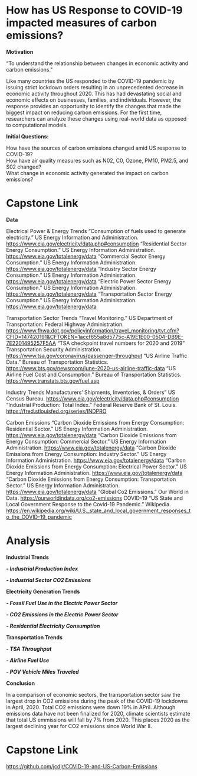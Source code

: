 # How has US Response to COVID-19 impacted measures of carbon emissions?

**Motivation**

“To understand the relationship between changes in economic activity and carbon emissions."     

Like many countries the US responded to the COVID-19 pandemic by issuing strict lockdown orders resulting in an unprecedented decrease in economic activity throughout 2020. This has had devastating social and economic effects on businesses, families, and individuals. However, the response provides an opportunity to identify the changes that made the biggest impact on reducing carbon emissions. For the first time, researchers can analyze these changes using real-world data as opposed to computational models. 

**Initial Questions:**  

How have the sources of carbon emissions changed amid US response to COVID-19?  
How have air quality measures such as N02, C0, Ozone, PM10, PM2.5, and S02 changed?  
What change in economic activity generated the impact on carbon emissions?

# Capstone Link



**Data**

Electrical Power & Energy Trends
“Consumption of fuels used to generate electricity.” US Energy Information and Administration. https://www.eia.gov/electricity/data.php#consumption
“Residential Sector Energy Consumption.” US Energy Information Administration. https://www.eia.gov/totalenergy/data 
“Commercial Sector Energy Consumption.” US Energy Information Administration. https://www.eia.gov/totalenergy/data 
“Industry Sector Energy Consumption.” US Energy Information Administration. https://www.eia.gov/totalenergy/data 
“Electric Power Sector Energy Consumption.” US Energy Information Administration. https://www.eia.gov/totalenergy/data 
“Transportation Sector Energy Consumption.” US Energy Information Administration. https://www.eia.gov/totalenergy/data 

Transportation Sector Trends
“Travel Monitoring.” US Department of Transportation: Federal Highway Administration. https://www.fhwa.dot.gov/policyinformation/travel_monitoring/tvt.cfm?CFID=147420191&CFTOKEN=1accf655a8d5775c-A19E1E00-0504-DB9E-7E2201495257F5AA 
“TSA checkpoint travel numbers for 2020 and 2019” Transportation Security Administration. https://www.tsa.gov/coronavirus/passenger-throughput 
“US Airline Traffic Data.” Bureau of Transportation Statistics. https://www.bts.gov/newsroom/june-2020-us-airline-traffic-data 
“US Airline Fuel Cost and Consumption.” Bureau of Transportation Statistics. https://www.transtats.bts.gov/fuel.asp 

Industry Trends
Manufacturers’ Shipments, Inventories, & Orders” US Census Bureau. https://www.eia.gov/electricity/data.php#consumption
“Industrial Production: Total Index.” Federal Reserve Bank of St. Louis. https://fred.stlouisfed.org/series/INDPRO 

Carbon Emissions 
“Carbon Dioxide Emissions from Energy Consumption: Residential Sector.” US Energy Information Administration. https://www.eia.gov/totalenergy/data 
“Carbon Dioxide Emissions from Energy Consumption: Commercial Sector.” US Energy Information Administration. https://www.eia.gov/totalenergy/data 
“Carbon Dioxide Emissions from Energy Consumption: Industry Sector.” US Energy Information Administration. https://www.eia.gov/totalenergy/data 
“Carbon Dioxide Emissions from Energy Consumption: Electrical Power Sector.” US Energy Information Administration. https://www.eia.gov/totalenergy/data 
“Carbon Dioxide Emissions from Energy Consumption: Transportation Sector.” US Energy Information Administration. https://www.eia.gov/totalenergy/data 
“Global Co2 Emissions.” Our World in Data. https://ourworldindata.org/co2-emissions 
COVID-19
“US State and Local Government Response to the Covid-19 Pandemic.” Wikipedia. https://en.wikipedia.org/wiki/U.S._state_and_local_government_responses_to_the_COVID-19_pandemic 

# Analysis

**Industrial Trends**

***- Industrial Production Index***

***- Industrial Sector CO2 Emissions***

**Electricity Generation Trends**

***- Fossil Fuel Use in the Electric Power Sector***

***- CO2 Emissions in the Electric Power Sector***

***- Residential Electricity Consumption***

**Transportation Trends**

***- TSA Throughput***

***- Airline Fuel Use***

***- POV Vehicle Miles Traveled***

**Conclusion**

In a comparison of economic sectors, the transportation sector saw the largest drop in CO2 emissions during the peak of the COVID-19 lockdowns in April, 2020. Total CO2 emissions were down 19% in APril. Although emissions data have not been finalized for 2020, climate scientists estimate that total US emmissions will fall by 7% from 2020. This places 2020 as the largest declining year for CO2 emissions since World War II.  


# Capstone Link
https://github.com/jcdjr/COVID-19-and-US-Carbon-Emissions 
